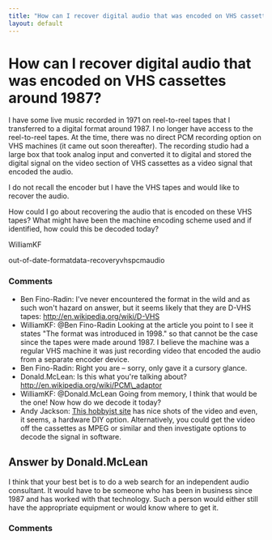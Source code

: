```yaml
---
title: "How can I recover digital audio that was encoded on VHS cassettes around 1987?"
layout: default
---
```

How can I recover digital audio that was encoded on VHS cassettes around 1987?
=====================
I have some live music recorded in 1971 on reel-to-reel tapes that I
transferred to a digital format around 1987. I no longer have access to
the reel-to-reel tapes. At the time, there was no direct PCM recording
option on VHS machines (it came out soon thereafter). The recording
studio had a large box that took analog input and converted it to
digital and stored the digital signal on the video section of VHS
cassettes as a video signal that encoded the audio.

I do not recall the encoder but I have the VHS tapes and would like to
recover the audio.

How could I go about recovering the audio that is encoded on these VHS
tapes? What might have been the machine encoding scheme used and if
identified, how could this be decoded today?

WilliamKF

<div class="tags"><span class="tag">out-of-date-format</span><span class="tag">data-recovery</span><span class="tag">vhs</span><span class="tag">pcm</span><span class="tag">audio</span></div>

### Comments ###
* Ben Fino-Radin: I've never encountered the format in the wild and as such won't hazard
on answer, but it seems likely that they are D-VHS tapes:
http://en.wikipedia.org/wiki/D-VHS
* WilliamKF: @Ben Fino-Radin Looking at the article you point to I see it states "The
format was introduced in 1998." so that cannot be the case since the
tapes were made around 1987. I believe the machine was a regular VHS
machine it was just recording video that encoded the audio from a
separate encoder device.
* Ben Fino-Radin: Right you are – sorry, only gave it a cursory glance.
* Donald.McLean: Is this what you're talking about?
http://en.wikipedia.org/wiki/PCM\_adaptor
* WilliamKF: @Donald.McLean Going from memory, I think that would be the one! Now how
do we decode it today?
* Andy Jackson: [This hobbyist site](http://www.myprius.co.za/my\_pic\_projects.htm) has
nice shots of the video and even, it seems, a hardware DIY option.
Alternatively, you could get the video off the cassettes as MPEG or
similar and then investigate options to decode the signal in software.


Answer by Donald.McLean
----------------
I think that your best bet is to do a web search for an independent
audio consultant. It would have to be someone who has been in business
since 1987 and has worked with that technology. Such a person would
either still have the appropriate equipment or would know where to get
it.

### Comments ###

